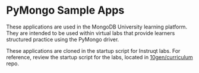 # PyMongo Sample Apps

These applications are used in the MongoDB University learning platform. They are intended to be used within virtual labs that provide learners structured practice using the PyMongo driver.

These applications are cloned in the startup script for Instruqt labs. For reference, review the startup script for the labs, located in [10gen/curriculum](https://github.com/10gen/curriculum/) repo.


